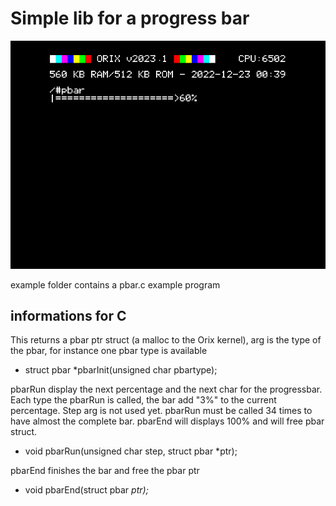 # Simple lib for a progress bar

![](img/pbar_execute.png)

example folder contains a pbar.c example program

## informations for C

This returns a pbar ptr struct (a malloc to the Orix kernel), arg is the type of the pbar, for instance one pbar type is available

 * struct pbar *pbarInit(unsigned char pbartype);

pbarRun display the next percentage and the next char for the progressbar. Each type the pbarRun is called, the bar add "3%" to the current percentage.
Step arg is not used yet. pbarRun must be called 34 times to have almost the complete bar. pbarEnd will displays 100%  and will free pbar struct.

* void pbarRun(unsigned char step, struct pbar *ptr);

pbarEnd finishes the bar and free the pbar ptr

* void pbarEnd(struct pbar *ptr);*

